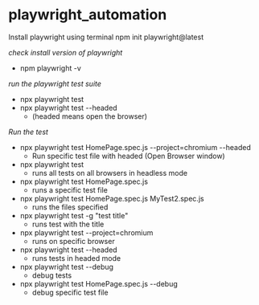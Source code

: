 # playwright_automation
Install playwright using terminal
npm init playwright@latest

*check install version of playwright*
* npm playwright -v

*run the playwright test suite* 
* npx playwright test
* npx playwright test --headed  
    * (headed means open the browser)

*Run the test*
* npx playwright test HomePage.spec.js --project=chromium --headed
    * Run specific test file with headed (Open Browser window)
* npx playwright test              
   * runs all tests on all browsers in headless mode
* npx playwright test  HomePage.spec.js              
    * runs a specific test file
* npx playwright test  HomePage.spec.js  MyTest2.spec.js           
    * runs the files specified
* npx playwright test -g "test title"                   
    * runs test with the title
* npx playwright test --project=chromium 
    *  runs on specific browser
* npx playwright test --headed  
    *  runs tests in headed mode
* npx playwright test --debug     
    * debug tests
* npx playwright test HomePage.spec.js --debug     
    *  debug specific test file
